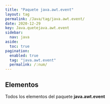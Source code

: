 ```yaml
---
title: "Paquete java.awt.event"
layout: tag
permalink: /Java/tag/java.awt.event/
date: 2020-12-29
key: Java.quetejava.awt.event
sidebar: 
  nav: java
aside: 
  toc: true
pagination: 
  enabled: true
  tag: "java.awt.event"
  permalink: /:num/
---
```


<h2>Elementos</h2>
Todos los elementos del paquete <strong>java.awt.event</strong>
